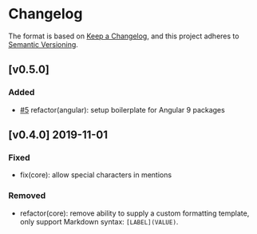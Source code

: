 # Changelog

The format is based on [Keep a Changelog](https://keepachangelog.com/en/1.0.0/), 
and this project adheres to [Semantic Versioning](https://semver.org/spec/v2.0.0.html).

## [v0.5.0]

### Added

- [#5] refactor(angular): setup boilerplate for Angular 9 packages

## [v0.4.0] 2019-11-01

### Fixed

- fix(core): allow special characters in mentions

### Removed

- refactor(core): remove ability to supply a custom formatting template, only support Markdown syntax: `[LABEL](VALUE)`.

[#5]: https://github.com/jorritdenbroeder/atmention/issues/5
